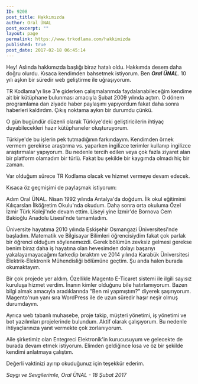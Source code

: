 ```yaml
---
ID: 9208
post_title: Hakkımızda
author: Oral ÜNAL
post_excerpt: ""
layout: page
permalink: https://www.trkodlama.com/hakkimizda
published: true
post_date: 2017-02-18 06:45:14
---
```

Hey! Aslında hakkımızda başlığı biraz hatalı oldu. Hakkımda desem daha doğru olurdu. Kısaca kendimden bahsetmek istiyorum. Ben <em><strong>Oral ÜNAL</strong></em>. 10 yılı aşkın bir süredir web geliştirme ile uğraşıyorum.

TR Kodlama'yı lise 3'e giderken çalışmalarımda faydalanabileceğim kendime ait bir kütüphane bulunması amacıyla Şubat 2009 yılında açtım. O dönem programlama dan ziyade haber paylaşımı yapıyordum fakat daha sonra haberleri kaldırdım. Çıkış noktama aykırı bir durumdu çünkü.

O gün bugündür düzenli olarak Türkiye'deki geliştiricilerin ihtiyaç duyabilecekleri hazır kütüphaneler oluşturuyorum.

Türkiye'de bu işlerin pek tutmadığının farkındayım. Kendimden örnek vermem gerekirse araştırma vs. yaparken ingilizce terimler kullanıp ingilizce araştırmalar yapıyorum. Bu nedenle tercih edilen veya çok fazla ziyaret alan bir platform olamadım bir türlü. Fakat bu şekilde bir kaygımda olmadı hiç bir zaman.

Var olduğum sürece TR Kodlama olacak ve hizmet vermeye devam edecek.

Kısaca öz geçmişimi de paylaşmak istiyorum:

Adım Oral ÜNAL. Nisan 1992 yılında Antalya'da doğdum. İlk okul eğitimimi Kılıçarslan İlköğretim Okulu'nda okudum. Daha sonra orta okuluma Özel İzmir Türk Koleji'nde devam ettim. Liseyi yine İzmir'de Bornova Cem Bakioğlu Anadolu Lisesi'nde tamamladım.

Üniversite hayatıma 2010 yılında Eskişehir Osmangazi Üniversitesi'nde başladım. Matematik ve Bilgisayar Bilimleri öğrencisiydim fakat çok parlak bir öğrenci olduğum söylenemezdi. Gerek bölümün zevksiz gelmesi gerekse benim biraz daha iş hayatına olan hevesimden dolayı başarıyı yakalayamayacağımı farkedip bıraktım ve 2014 yılında Karabük Üniversitesi Elektrik-Elektronik Mühendisliği bölümüne geçtim. Şu anda halen burada okumaktayım.

Bir çok projede yer aldım. Özellikle Magento E-Ticaret sistemi ile ilgili sayısız kuruluşa hizmet verdim. İnanın kimler olduğunu bile hatırlamıyorum. Bazen bilgi almak amacıyla aradıklarında "Ben mi yapmıştım?" diyerek şaşırıyorum. Magento'nun yanı sıra WordPress ile de uzun süredir haşır neşir olmuş durumdayım.

Ayrıca web tabanlı muhasebe, proje takip, müşteri yönetimi, iş yönetimi ve bot yazılımları projelerinde bulundum. Aktif olarak çalışıyorum. Bu nedenle ihtiyaçlarınıza yanıt vermekte çok zorlanıyorum.

Aile şirketimiz olan Entegreci Elektronik'in kurucusuyum ve gelecekte de burada devam etmek istiyorum. Elimden geldiğince kısa ve öz bir şekilde kendimi anlatmaya çalıştım.

Değerli vaktinizi ayırıp okuduğunuz için teşekkür ederim.

<em>Saygı ve Sevgilerimle,
Oral ÜNAL - 18 Şubat 2017</em>